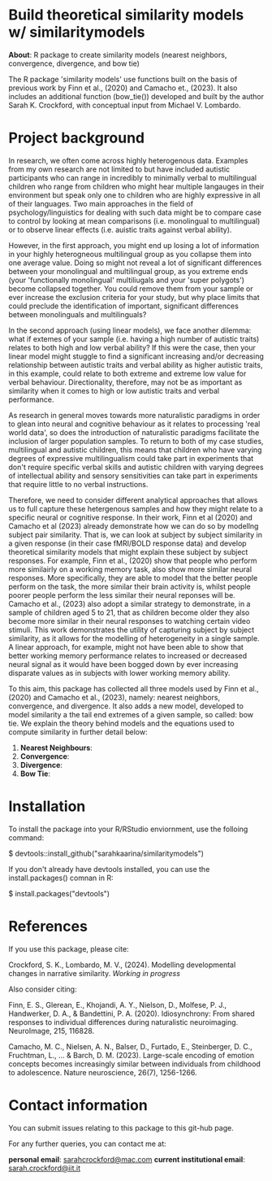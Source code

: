 # Build theoretical similarity models w/ similaritymodels

**About**: R package to create similarity models (nearest neighbors, convergence, divergence, and bow tie)

The R package 'similarity models' use functions built on the basis of previous work by Finn et al., (2020) and Camacho et., (2023). It also includes an additional function (bow_tie()) developed and built by the author Sarah K. Crockford, with conceptual input from Michael V. Lombardo. 

# Project background

In research, we often come across highly heterogenous data. Examples from my own research are not limited to but have included autistic participants who can range in incredibly to minimally verbal to multilingual children who range from children who might hear multiple langauges in their environment but speak only one to children who are highly expressive in all of their languages. Two main approaches in the field of psychology/linguistics for dealing with such data might be to compare case to control by looking at mean comparisons (i.e. monolingual to multilingual) or to observe linear effects (i.e. auistic traits against verbal ability). 

However, in the first approach, you might end up losing a lot of information in your highly heterogneous multilingual group as you collapse them into one average value. Doing so might not reveal a lot of significant differences between your monolingual and multilingual group, as you extreme ends (your 'functionally monolingual' multiliugals and your 'super polygots') become collapsed together. You could remove them from your sample or ever increase the exclusion criteria for your study, but why place limits that could preclude the identification of important, significant differences between monolinguals and multilinguals? 

In the second approach (using linear models), we face another dilemma: what if extemes of your sample (i.e. having a high number of autistic traits) relates to both high and low verbal ability? If this were the case, then your linear model might stuggle to find a significant increasing and/or decreasing relationship between autistic traits and verbal ability as higher autistic traits, in this example, could relate to both extreme and extreme low value for verbal behaviour. Directionality, therefore, may not be as important as similarity when it comes to high or low autistic traits and verbal performance.

As research in general moves towards more naturalistic paradigms in order to glean into neural and cognitive behaviour as it relates to processing 'real world data', so does the introduction of naturalistic paradigms facilitate the inclusion of larger population samples. To return to both of my case studies, multilingual and autistic children, this means that children who have varying degrees of expressive multilingualism could take part in experiments that don't require specific verbal skills and autistic children with varying degrees of intellectual ability and sensory sensitivities can take part in experiments that require little to no verbal instructions.

Therefore, we need to consider different analytical approaches that allows us to full capture these hetergenous samples and how they might relate to a specific neural or cognitive response. In their work, Finn et al (2020) and Camacho et al (2023) already demonstrate how we can do so by modellng subject pair similarity. That is, we can look at subject by subject similarity in a given response (in their case fMRI/BOLD response data) and develop theoretical similarity models that might explain these subject by subject responses. For example, Finn et al., (2020) show that people who perform more similairly on a working memory task, also show more similar neural responses. More specifically, they are able to  model that the better people perform on the task, the more similar their brain activity is, whilst people poorer people perform the less similar their neural reponses will be. Camacho et al., (2023) also adopt a similar strategy to demonstrate, in a sample of children aged 5 to 21, that as children become older they also become more similar in their neural responses to watching certain video stimuli. This work demonstrates the utility of capturing subject by subject similarity, as it allows for the modelling of heterogeneity in a single sample. A linear approach, for example, might not have been able to show that better working memory performance relates to increased or decreased neural signal as it would have been bogged down by ever increasing disparate values as in subjects with lower working memory ability. 

To this aim, this package has collected all three models used by Finn et al., (2020) and Camacho et al., (2023), namely: nearest neighbors, convergence, and divergence. It also adds a new model, developed to model similarity a the tail end extremes of a given sample, so called: bow tie. We explain the theory behind models and the equations used to compute similarity in further detail below:

1) **Nearest Neighbours**: 
2) **Convergence**:
3) **Divergence**:
4) **Bow Tie**:


# Installation 

To install the package into your R/RStudio enviornment, use the folloing command:

$ devtools::install_github("sarahkaarina/similaritymodels")

If you don't already have devtools installed, you can use the install.packages() comnan in R:

$ install.packages("devtools")

# References

If you use this package, please cite:

Crockford, S. K., Lombardo, M. V., (2024). Modelling developmental changes in narrative similarity. *Working in progress* 

Also consider citing:

Finn, E. S., Glerean, E., Khojandi, A. Y., Nielson, D., Molfese, P. J., Handwerker, D. A., & Bandettini, P. A. (2020). Idiosynchrony: From shared responses to individual differences during naturalistic neuroimaging. NeuroImage, 215, 116828.

Camacho, M. C., Nielsen, A. N., Balser, D., Furtado, E., Steinberger, D. C., Fruchtman, L., ... & Barch, D. M. (2023). Large-scale encoding of emotion concepts becomes increasingly similar between individuals from childhood to adolescence. Nature neuroscience, 26(7), 1256-1266.

# Contact information

You can submit issues relating to this package to this git-hub page.

For any further queries, you can contact me at:

**personal email**: sarahcrockford@mac.com
**current institutional email**: sarah.crockford@iit.it
